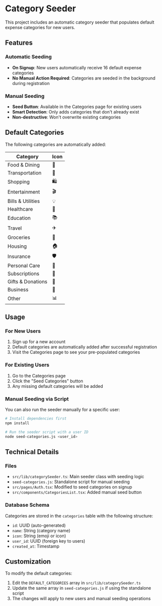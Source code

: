 # Category Seeder

This project includes an automatic category seeder that populates default expense categories for new users.

## Features

### Automatic Seeding
- **On Signup**: New users automatically receive 16 default expense categories
- **No Manual Action Required**: Categories are seeded in the background during registration

### Manual Seeding
- **Seed Button**: Available in the Categories page for existing users
- **Smart Detection**: Only adds categories that don't already exist
- **Non-destructive**: Won't overwrite existing categories

## Default Categories

The following categories are automatically added:

| Category | Icon |
|----------|------|
| Food & Dining | 🍔 |
| Transportation | 🚗 |
| Shopping | 🛍️ |
| Entertainment | 🎬 |
| Bills & Utilities | 💡 |
| Healthcare | 💊 |
| Education | 📚 |
| Travel | ✈️ |
| Groceries | 🛒 |
| Housing | 🏠 |
| Insurance | 🛡️ |
| Personal Care | 💅 |
| Subscriptions | 📱 |
| Gifts & Donations | 🎁 |
| Business | 💼 |
| Other | 📊 |

## Usage

### For New Users
1. Sign up for a new account
2. Default categories are automatically added after successful registration
3. Visit the Categories page to see your pre-populated categories

### For Existing Users
1. Go to the Categories page
2. Click the "Seed Categories" button
3. Any missing default categories will be added

### Manual Seeding via Script

You can also run the seeder manually for a specific user:

```bash
# Install dependencies first
npm install

# Run the seeder script with a user ID
node seed-categories.js <user_id>
```

## Technical Details

### Files
- `src/lib/categorySeeder.ts`: Main seeder class with seeding logic
- `seed-categories.js`: Standalone script for manual seeding
- `src/pages/Auth.tsx`: Modified to seed categories on signup
- `src/components/CategoriesList.tsx`: Added manual seed button

### Database Schema
Categories are stored in the `categories` table with the following structure:
- `id`: UUID (auto-generated)
- `name`: String (category name)
- `icon`: String (emoji or icon)
- `user_id`: UUID (foreign key to users)
- `created_at`: Timestamp

## Customization

To modify the default categories:
1. Edit the `DEFAULT_CATEGORIES` array in `src/lib/categorySeeder.ts`
2. Update the same array in `seed-categories.js` if using the standalone script
3. The changes will apply to new users and manual seeding operations